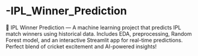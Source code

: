# -IPL_Winner_Prediction
🏏 IPL Winner Prediction — A machine learning project that predicts IPL match winners using historical data. Includes EDA, preprocessing, Random Forest model, and an interactive Streamlit app for real-time predictions. Perfect blend of cricket excitement and AI-powered insights!     
